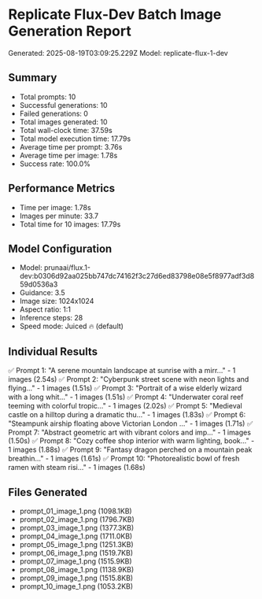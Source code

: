 # Replicate Flux-Dev Batch Image Generation Report

Generated: 2025-08-19T03:09:25.229Z
Model: replicate-flux-1-dev

## Summary
- Total prompts: 10
- Successful generations: 10
- Failed generations: 0
- Total images generated: 10
- Total wall-clock time: 37.59s
- Total model execution time: 17.79s
- Average time per prompt: 3.76s
- Average time per image: 1.78s
- Success rate: 100.0%

## Performance Metrics
- Time per image: 1.78s
- Images per minute: 33.7
- Total time for 10 images: 17.79s

## Model Configuration
- Model: prunaai/flux.1-dev:b0306d92aa025bb747dc74162f3c27d6ed83798e08e5f8977adf3d859d0536a3
- Guidance: 3.5
- Image size: 1024x1024
- Aspect ratio: 1:1
- Inference steps: 28
- Speed mode: Juiced 🔥 (default)

## Individual Results
✅ Prompt 1: "A serene mountain landscape at sunrise with a mirr..." - 1 images (2.54s)
✅ Prompt 2: "Cyberpunk street scene with neon lights and flying..." - 1 images (1.51s)
✅ Prompt 3: "Portrait of a wise elderly wizard with a long whit..." - 1 images (1.51s)
✅ Prompt 4: "Underwater coral reef teeming with colorful tropic..." - 1 images (2.02s)
✅ Prompt 5: "Medieval castle on a hilltop during a dramatic thu..." - 1 images (1.83s)
✅ Prompt 6: "Steampunk airship floating above Victorian London ..." - 1 images (1.71s)
✅ Prompt 7: "Abstract geometric art with vibrant colors and imp..." - 1 images (1.50s)
✅ Prompt 8: "Cozy coffee shop interior with warm lighting, book..." - 1 images (1.88s)
✅ Prompt 9: "Fantasy dragon perched on a mountain peak breathin..." - 1 images (1.61s)
✅ Prompt 10: "Photorealistic bowl of fresh ramen with steam risi..." - 1 images (1.68s)

## Files Generated
- prompt_01_image_1.png (1098.1KB)
- prompt_02_image_1.png (1796.7KB)
- prompt_03_image_1.png (1377.3KB)
- prompt_04_image_1.png (1711.0KB)
- prompt_05_image_1.png (1251.3KB)
- prompt_06_image_1.png (1519.7KB)
- prompt_07_image_1.png (1515.9KB)
- prompt_08_image_1.png (1138.9KB)
- prompt_09_image_1.png (1515.8KB)
- prompt_10_image_1.png (1053.2KB)
